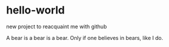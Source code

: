 # hello-world
new project to reacquaint me with github

A bear is a bear is a bear. Only if one believes
in bears, like I do.
